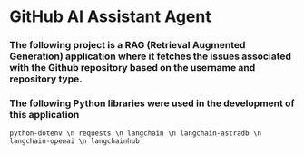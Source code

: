 # GitHub AI Assistant Agent 

### The following project is a RAG (Retrieval Augmented Generation) application where it fetches the issues associated with the Github repository based on the username and repository type. 

### The following Python libraries were used in the development of this application
`python-dotenv \n
requests \n
langchain \n
langchain-astradb \n
langchain-openai \n
langchainhub
`
